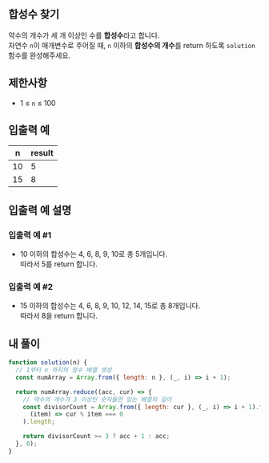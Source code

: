 ## 합성수 찾기

약수의 개수가 세 개 이상인 수를 **합성수**라고 합니다.  
자연수 `n`이 매개변수로 주어질 때, `n` 이하의 **합성수의 개수**를 return 하도록 `solution` 함수를 완성해주세요.

## 제한사항

- 1 ≤ `n` ≤ 100

## 입출력 예

| n   | result |
| --- | ------ |
| 10  | 5      |
| 15  | 8      |

## 입출력 예 설명

### 입출력 예 #1

- 10 이하의 합성수는 4, 6, 8, 9, 10로 총 5개입니다.  
  따라서 5를 return 합니다.

### 입출력 예 #2

- 15 이하의 합성수는 4, 6, 8, 9, 10, 12, 14, 15로 총 8개입니다.  
  따라서 8을 return 합니다.

## 내 풀이

```js
function solution(n) {
  // 1부터 n 까지의 정수 배열 생성
  const numArray = Array.from({ length: n }, (_, i) => i + 1);

  return numArray.reduce((acc, cur) => {
    // 약수의 개수가 3 이상인 숫자들만 있는 배열의 길이
    const divisorCount = Array.from({ length: cur }, (_, i) => i + 1).filter(
      (item) => cur % item === 0
    ).length;

    return divisorCount >= 3 ? acc + 1 : acc;
  }, 0);
}
```
